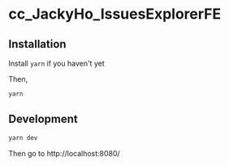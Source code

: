 # cc_JackyHo_IssuesExplorerFE

## Installation

Install `yarn` if you haven't yet

Then,

```sh
yarn
```

## Development

```sh
yarn dev
```

Then go to http://localhost:8080/
